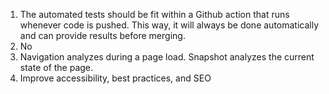 1. The automated tests should be fit within a Github action that runs whenever code is pushed. This way, it will always be done automatically and can provide results before merging.
2. No
3. Navigation analyzes during a page load. Snapshot analyzes the current state of the page.
4. Improve accessibility, best practices, and SEO